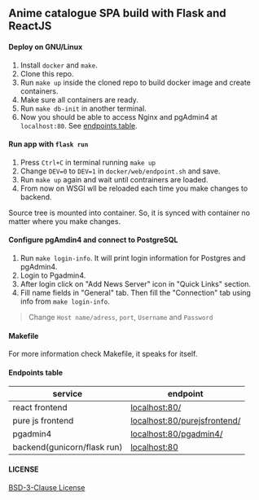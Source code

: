 ## Anime catalogue SPA build with Flask and ReactJS

#### Deploy on GNU/Linux
1. Install `docker` and `make`.
1. Clone this repo.
1. Run `make up` inside the cloned repo to build docker image and create containers.
1. Make sure all containers are ready.
1. Run `make db-init` in another terminal.
1. Now you should be able to access Nginx and pgAdmin4 at `localhost:80`. See [endpoints table](#endpoints-table).

#### Run app with `flask run`
1. Press `Ctrl+C` in terminal running `make up`
1. Change `DEV=0` to `DEV=1` in `docker/web/endpoint.sh` and save.
1. Run `make up` again and wait until contrainers are loaded.
1. From now on WSGI wll be reloaded each time you make changes to backend.

Source tree is mounted into container. So, it is synced with container no matter where you make changes.

#### Configure pgAmdin4 and connect to PostgreSQL
1. Run `make login-info`. It will print login information for Postgres and pgAdmin4.
1. Login to Pgadmin4.
1. After login click on "Add News Server" icon in "Quick Links" section.
1. Fill name fields in "General" tab. Then fill the "Connection" tab using info from `make login-info`.
> Change `Host name/adress`, `port`, `Username` and `Password`

#### Makefile
For more information check Makefile, it speaks for itself.

#### Endpoints table
| service                     | endpoint                                                         |
|-----------------------------|--------------------------------------------------------------|
| react frontend              | [localhost:80/](localhost:80/)                               |
| pure js frontend            | [localhost:80/purejsfrontend/](localhost:80/purejsfrontend/) |
| pgadmin4                    | [localhost:80/pgadmin4/](localhost:80/pgadmin4/)             |
| backend(gunicorn/flask run) | [localhost:80](localhost:80/backend/)                        |

#### LICENSE
[BSD-3-Clause License](LICENSE)
